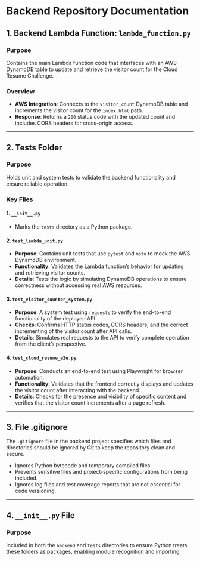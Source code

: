 # Backend Repository Documentation

## 1. Backend Lambda Function: `lambda_function.py`

### Purpose
Contains the main Lambda function code that interfaces with an AWS DynamoDB table to update and retrieve the visitor count for the Cloud Resume Challenge.

### Overview
- **AWS Integration**: Connects to the `visitor_count` DynamoDB table and increments the visitor count for the `index.html` path.
- **Response**: Returns a `200` status code with the updated count and includes CORS headers for cross-origin access.

---

## 2. Tests Folder

### Purpose
Holds unit and system tests to validate the backend functionality and ensure reliable operation.

### Key Files
#### 1. `__init__.py`
- Marks the `tests` directory as a Python package.

#### 2. `test_lambda_unit.py`
- **Purpose**: Contains unit tests that use `pytest` and `moto` to mock the AWS DynamoDB environment.
- **Functionality**: Validates the Lambda function’s behavior for updating and retrieving visitor counts.
- **Details**: Tests the logic by simulating DynamoDB operations to ensure correctness without accessing real AWS resources.

#### 3. `test_visitor_counter_system.py`
- **Purpose**: A system test using `requests` to verify the end-to-end functionality of the deployed API.
- **Checks**: Confirms HTTP status codes, CORS headers, and the correct incrementing of the visitor count after API calls.
- **Details**: Simulates real requests to the API to verify complete operation from the client’s perspective.

#### 4. `test_cloud_resume_e2e.py`
- **Purpose**: Conducts an end-to-end test using Playwright for browser automation.
- **Functionality**: Validates that the frontend correctly displays and updates the visitor count after interacting with the backend.
- **Details**: Checks for the presence and visibility of specific content and verifies that the visitor count increments after a page refresh.

---

## 3. File .gitignore

The `.gitignore` file in the backend project specifies which files and directories should be ignored by Git to keep the repository clean and secure. 
- Ignores Python bytecode and temporary compiled files.
- Prevents sensitive files and project-specific configurations from being included.
- Ignores log files and test coverage reports that are not essential for code versioning.

---

## 4. `__init__.py` File

### Purpose
Included in both the `backend` and `tests` directories to ensure Python treats these folders as packages, enabling module recognition and importing.
